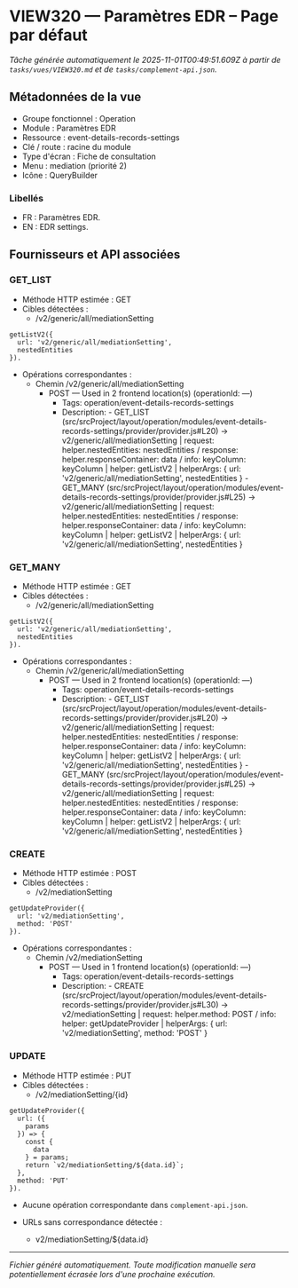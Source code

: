 # VIEW320 — Paramètres EDR – Page par défaut

_Tâche générée automatiquement le 2025-11-01T00:49:51.609Z à partir de `tasks/vues/VIEW320.md` et de `tasks/complement-api.json`._

## Métadonnées de la vue

- Groupe fonctionnel : Operation
- Module : Paramètres EDR
- Ressource : event-details-records-settings
- Clé / route : racine du module
- Type d'écran : Fiche de consultation
- Menu : mediation (priorité 2)
- Icône : QueryBuilder

### Libellés
- FR : Paramètres EDR.
- EN : EDR settings.

## Fournisseurs et API associées

### GET_LIST

- Méthode HTTP estimée : GET
- Cibles détectées :
  - /v2/generic/all/mediationSetting

```text
getListV2({
  url: 'v2/generic/all/mediationSetting',
  nestedEntities
}).
```

- Opérations correspondantes :
  - Chemin /v2/generic/all/mediationSetting
    - POST — Used in 2 frontend location(s) (operationId: —)
      - Tags: operation/event-details-records-settings
      - Description: - GET_LIST (src/srcProject/layout/operation/modules/event-details-records-settings/provider/provider.js#L20) -> v2/generic/all/mediationSetting | request: helper.nestedEntities: nestedEntities / response: helper.responseContainer: data / info: keyColumn: keyColumn | helper: getListV2 | helperArgs: { url: 'v2/generic/all/mediationSetting', nestedEntities } - GET_MANY (src/srcProject/layout/operation/modules/event-details-records-settings/provider/provider.js#L25) -> v2/generic/all/mediationSetting | request: helper.nestedEntities: nestedEntities / response: helper.responseContainer: data / info: keyColumn: keyColumn | helper: getListV2 | helperArgs: { url: 'v2/generic/all/mediationSetting', nestedEntities }

### GET_MANY

- Méthode HTTP estimée : GET
- Cibles détectées :
  - /v2/generic/all/mediationSetting

```text
getListV2({
  url: 'v2/generic/all/mediationSetting',
  nestedEntities
}).
```

- Opérations correspondantes :
  - Chemin /v2/generic/all/mediationSetting
    - POST — Used in 2 frontend location(s) (operationId: —)
      - Tags: operation/event-details-records-settings
      - Description: - GET_LIST (src/srcProject/layout/operation/modules/event-details-records-settings/provider/provider.js#L20) -> v2/generic/all/mediationSetting | request: helper.nestedEntities: nestedEntities / response: helper.responseContainer: data / info: keyColumn: keyColumn | helper: getListV2 | helperArgs: { url: 'v2/generic/all/mediationSetting', nestedEntities } - GET_MANY (src/srcProject/layout/operation/modules/event-details-records-settings/provider/provider.js#L25) -> v2/generic/all/mediationSetting | request: helper.nestedEntities: nestedEntities / response: helper.responseContainer: data / info: keyColumn: keyColumn | helper: getListV2 | helperArgs: { url: 'v2/generic/all/mediationSetting', nestedEntities }

### CREATE

- Méthode HTTP estimée : POST
- Cibles détectées :
  - /v2/mediationSetting

```text
getUpdateProvider({
  url: 'v2/mediationSetting',
  method: 'POST'
}).
```

- Opérations correspondantes :
  - Chemin /v2/mediationSetting
    - POST — Used in 1 frontend location(s) (operationId: —)
      - Tags: operation/event-details-records-settings
      - Description: - CREATE (src/srcProject/layout/operation/modules/event-details-records-settings/provider/provider.js#L30) -> v2/mediationSetting | request: helper.method: POST / info: helper: getUpdateProvider | helperArgs: { url: 'v2/mediationSetting', method: 'POST' }

### UPDATE

- Méthode HTTP estimée : PUT
- Cibles détectées :
  - /v2/mediationSetting/{id}

```text
getUpdateProvider({
  url: ({
    params
  }) => {
    const {
      data
    } = params;
    return `v2/mediationSetting/${data.id}`;
  },
  method: 'PUT'
}).
```

- Aucune opération correspondante dans `complement-api.json`.

- URLs sans correspondance détectée :
  - v2/mediationSetting/${data.id}

---

_Fichier généré automatiquement. Toute modification manuelle sera potentiellement écrasée lors d'une prochaine exécution._
